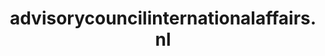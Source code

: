 ---
layout: post
title:  "advisorycouncilinternationalaffairs.nl"
internal_url:  "/dutchgov/advisorycouncilinternationalaffairs.nl.html"
categories: dutchgov
---